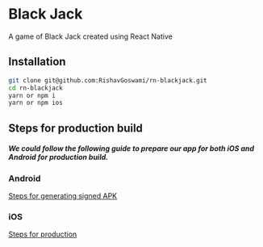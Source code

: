 # Black Jack

A game of Black Jack created using React Native

## Installation

```bash
git clone git@github.com:RishavGoswami/rn-blackjack.git
cd rn-blackjack
yarn or npm i
yarn or npm ios
```

## Steps for production build

##### We could follow the following guide to prepare our app for both iOS and Android for production build.

### Android

[Steps for generating signed APK](https://www.instamobile.io/android-development/generate-react-native-release-build-android/)

### iOS

[Steps for production](https://readybytes.in/blog/how-to-deploy-a-react-native-ios-app-on-the-app-store)
